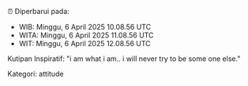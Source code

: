 ⏰ Diperbarui pada:
- WIB: Minggu, 6 April 2025 10.08.56 UTC
- WITA: Minggu, 6 April 2025 11.08.56 UTC
- WIT: Minggu, 6 April 2025 12.08.56 UTC

Kutipan Inspiratif:
"i am what i am.. i will never try to be some one else."


Kategori: attitude

